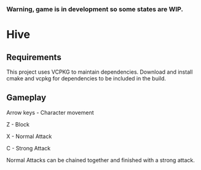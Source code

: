 ### Warning, game is in development so some states are WIP.

# Hive

## Requirements
This project uses VCPKG to maintain dependencies. Download and install cmake and vcpkg for dependencies to be included in the build.

## Gameplay
Arrow keys - Character movement

Z - Block

X - Normal Attack

C - Strong Attack

Normal Attacks can be chained together and finished with a strong attack.

